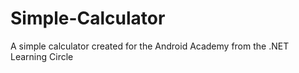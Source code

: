 # Simple-Calculator
A simple calculator created for the Android Academy from the .NET Learning Circle

